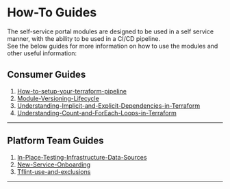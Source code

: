 # How-To Guides

The self-service portal modules are designed to be used in a self service manner, with the ability to be used in a CI/CD pipeline.  
See the below guides for more information on how to use the modules and other useful information:  

## Consumer Guides

1. [How-to-setup-your-terraform-pipeline](/Axso-Terraform-Modules/HOW-TO/How-to-setup-your-terraform-pipeline.md)
1. [Module-Versioning-Lifecycle](/Axso-Terraform-Modules/HOW-TO/Module-Versioning-Lifecycle.md)
1. [Understanding-Implicit-and-Explicit-Dependencies-in-Terraform](/Axso-Terraform-Modules/HOW-TO/Understanding-Implicit-and-Explicit-Dependencies-in-Terraform.md)
1. [Understanding-Count-and-ForEach-Loops-in-Terraform](/Axso-Terraform-Modules/HOW-TO/Understanding-Count-and-ForEach-Loops-in-Terraform.md)

---

## Platform Team Guides

1. [In-Place-Testing-Infrastructure-Data-Sources](/Axso-Terraform-Modules/HOW-TO/In-Place-Testing-Infrastructure-Data-Sources.md)
1. [New-Service-Onboarding](/Axso-Terraform-Modules/HOW-TO/New-Service-Onboarding.md)
1. [Tflint-use-and-exclusions](/Axso-Terraform-Modules/HOW-TO/Tflint-use-and-exclusions.md)
---
